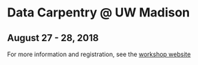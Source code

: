 # Data Carpentry @ UW Madison
## August 27 - 28, 2018

For more information and registration, see the [workshop website](https://uw-madison-aci.github.io/2018-08-27-uwmadison-dc/)
